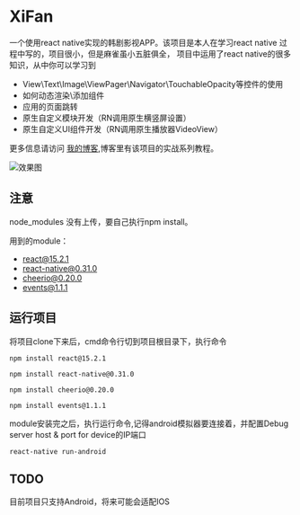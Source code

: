 # XiFan
一个使用react native实现的韩剧影视APP。该项目是本人在学习react native 过程中写的，项目很小，但是麻雀虽小五脏俱全，
项目中运用了react native的很多知识，从中你可以学习到

- View\Text\Image\ViewPager\Navigator\TouchableOpacity等控件的使用
- 如何动态渲染\添加组件
- 应用的页面跳转
- 原生自定义模块开发（RN调用原生横竖屏设置）
- 原生自定义UI组件开发（RN调用原生播放器VideoView）

更多信息请访问 [我的博客](http://blog.csdn.net/it_talk),博客里有该项目的实战系列教程。

![效果图](https://github.com/helengray/XiFan/raw/master/xifan.gif)

## 注意
node_modules 没有上传，要自己执行npm install。

用到的module：
- react@15.2.1
- react-native@0.31.0
- cheerio@0.20.0
- events@1.1.1

## 运行项目
将项目clone下来后，cmd命令行切到项目根目录下，执行命令

```
npm install react@15.2.1
```
```
npm install react-native@0.31.0
```
```
npm install cheerio@0.20.0
```
```
npm install events@1.1.1
```

module安装完之后，执行运行命令,记得android模拟器要连接着，并配置Debug server host & port for device的IP端口

```
react-native run-android
```

## TODO
目前项目只支持Android，将来可能会适配IOS
